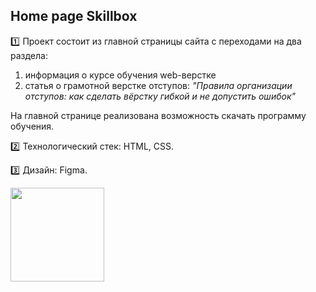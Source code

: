 ## Home page Skillbox

:one: Проект состоит из главной страницы сайта с переходами на два раздела:    

1. информация о курсе обучения web-верстке
2. статья о грамотной верстке отступов: _"Правила организации отступов: как сделать вёрстку гибкой и не допустить ошибок"_
    
На главной странице реализована возможность скачать программу обучения.

:two: Технологический стек: HTML, CSS.

:three: Дизайн: Figma.    


<div id="footer">
  <img src="https://media.giphy.com/media/v1.Y2lkPTc5MGI3NjExcTM2eGNhMzBuZHd4a3V6YWw0bDd2NjVmZHNiYjRjanJoZ2ppemVxdyZlcD12MV9pbnRlcm5hbF9naWZfYnlfaWQmY3Q9Zw/8JWPvWGlxVvh8Vbffg/giphy.gif" width="150"/>
</div>
